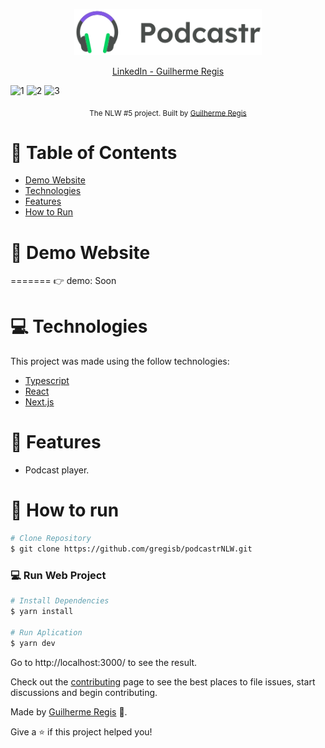 <p align="center">
   <img src="./public/logo.svg" alt="Podcastr" width="300"/>
</p>

<p align="center">	
   <a href="www.linkedin.com/in/guilherme-regis">LinkedIn - Guilherme Regis
      
   </a>

  



</p>

![1](https://user-images.githubusercontent.com/82188855/117225810-998be700-ade9-11eb-9125-7c48cdc9213c.png)
![2](https://user-images.githubusercontent.com/82188855/117225821-a0b2f500-ade9-11eb-9d1a-6c08331c9cc9.png)
![3](https://user-images.githubusercontent.com/82188855/117225830-a7416c80-ade9-11eb-9148-9e71545e3d5e.png)




<div align="center">
  <sub>The NLW #5 project. Built by
    <a href="https://github.com/gregisb">Guilherme Regis</a>
  </sub>
</div>

# :pushpin: Table of Contents

* [Demo Website](#eyes-demo-website)     
* [Technologies](#computer-technologies)
* [Features](#rocket-features)
* [How to Run](#construction_worker-how-to-run)


# :eyes: Demo Website

=======
👉  demo: Soon

# :computer: Technologies
This project was made using the follow technologies:

* [Typescript](https://www.typescriptlang.org/)      
* [React](https://reactjs.org/)      
* [Next.js](https://nextjs.org/)      
     

# :rocket: Features

* Podcast player.

# :construction_worker: How to run
```bash
# Clone Repository
$ git clone https://github.com/gregisb/podcastrNLW.git
```

### 💻 Run Web Project

```bash
# Install Dependencies
$ yarn install

# Run Aplication
$ yarn dev
```
Go to http://localhost:3000/ to see the result.



Check out the [contributing](./CONTRIBUTING.md) page to see the best places to file issues, start discussions and begin contributing.


Made by [Guilherme Regis](https://github.com/gregisb) 🚀.



Give a ⭐️ if this project helped you!
